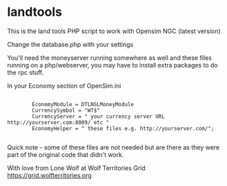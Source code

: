 # landtools
This is the land tools PHP script to work with Opensim NGC (latest version)

Change the database.php with your settings

You'll need the moneyserver running somewhere as well and these files running on a php/webserver, you may have to install extra packages to do the rpc stuff.

In  your Economy section of OpenSim.ini

<code>
        EconomyModule = DTLNSLMoneyModule    
        CurrencySymbol = "WT$"
        CurrencyServer = " your currency server URL http://yourserver.com:8009/ etc "
        EconomyHelper = " these files e.g. http://yourserver.com/";


</code>


Quick note - some of these files are not needed but are there as they were part of the original code that didn't work.

With love from Lone Wolf at Wolf Territories Grid
https://grid.wolfterritories.org
